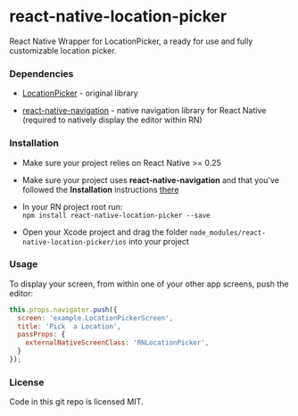 # react-native-location-picker

React Native Wrapper for LocationPicker, a ready for use and fully customizable location picker.

### Dependencies

* [LocationPicker](https://github.com/JeromeTan1997/LocationPicker) - original  library

* [react-native-navigation](https://github.com/wix/react-native-navigation) - native navigation library for React Native (required to natively display the editor within RN)

### Installation

* Make sure your project relies on React Native >= 0.25

* Make sure your project uses **react-native-navigation** and that you've followed the **Installation** instructions [there](https://github.com/wix/react-native-navigation)

* In your RN project root run:<br>`npm install react-native-location-picker --save`

* Open your Xcode project and drag the folder `node_modules/react-native-location-picker/ios` into your project

### Usage

To display your screen, from within one of your other app screens, push the editor:

```js
this.props.navigator.push({
  screen: 'example.LocationPickerScreen',
  title: 'Pick  a Location',
  passProps: {
    externalNativeScreenClass: 'RNLocationPicker',
  }
});
```

### License

Code in this git repo is licensed MIT.


